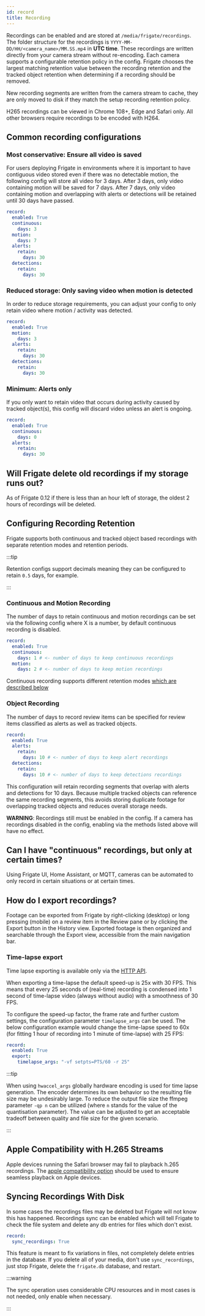 ```yaml
---
id: record
title: Recording
---
```


Recordings can be enabled and are stored at `/media/frigate/recordings`. The folder structure for the recordings is `YYYY-MM-DD/HH/<camera_name>/MM.SS.mp4` in **UTC time**. These recordings are written directly from your camera stream without re-encoding. Each camera supports a configurable retention policy in the config. Frigate chooses the largest matching retention value between the recording retention and the tracked object retention when determining if a recording should be removed.

New recording segments are written from the camera stream to cache, they are only moved to disk if they match the setup recording retention policy.

H265 recordings can be viewed in Chrome 108+, Edge and Safari only. All other browsers require recordings to be encoded with H264.

## Common recording configurations

### Most conservative: Ensure all video is saved

For users deploying Frigate in environments where it is important to have contiguous video stored even if there was no detectable motion, the following config will store all video for 3 days. After 3 days, only video containing motion will be saved for 7 days. After 7 days, only video containing motion and overlapping with alerts or detections will be retained until 30 days have passed.

```yaml
record:
  enabled: True
  continuous:
    days: 3
  motion:
    days: 7
  alerts:
    retain:
      days: 30
  detections:
    retain:
      days: 30
```

### Reduced storage: Only saving video when motion is detected

In order to reduce storage requirements, you can adjust your config to only retain video where motion / activity was detected.

```yaml
record:
  enabled: True
  motion:
    days: 3
  alerts:
    retain:
      days: 30
  detections:
    retain:
      days: 30
```

### Minimum: Alerts only

If you only want to retain video that occurs during activity caused by tracked object(s), this config will discard video unless an alert is ongoing.

```yaml
record:
  enabled: True
  continuous:
    days: 0
  alerts:
    retain:
      days: 30
```

## Will Frigate delete old recordings if my storage runs out?

As of Frigate 0.12 if there is less than an hour left of storage, the oldest 2 hours of recordings will be deleted.

## Configuring Recording Retention

Frigate supports both continuous and tracked object based recordings with separate retention modes and retention periods.

:::tip

Retention configs support decimals meaning they can be configured to retain `0.5` days, for example.

:::

### Continuous and Motion Recording

The number of days to retain continuous and motion recordings can be set via the following config where X is a number, by default continuous recording is disabled.

```yaml
record:
  enabled: True
  continuous:
    days: 1 # <- number of days to keep continuous recordings
  motion:
    days: 2 # <- number of days to keep motion recordings
```

Continuous recording supports different retention modes [which are described below](#what-do-the-different-retain-modes-mean)

### Object Recording

The number of days to record review items can be specified for review items classified as alerts as well as tracked objects.

```yaml
record:
  enabled: True
  alerts:
    retain:
      days: 10 # <- number of days to keep alert recordings
  detections:
    retain:
      days: 10 # <- number of days to keep detections recordings
```

This configuration will retain recording segments that overlap with alerts and detections for 10 days. Because multiple tracked objects can reference the same recording segments, this avoids storing duplicate footage for overlapping tracked objects and reduces overall storage needs.

**WARNING**: Recordings still must be enabled in the config. If a camera has recordings disabled in the config, enabling via the methods listed above will have no effect.

## Can I have "continuous" recordings, but only at certain times?

Using Frigate UI, Home Assistant, or MQTT, cameras can be automated to only record in certain situations or at certain times.

## How do I export recordings?

Footage can be exported from Frigate by right-clicking (desktop) or long pressing (mobile) on a review item in the Review pane or by clicking the Export button in the History view. Exported footage is then organized and searchable through the Export view, accessible from the main navigation bar.

### Time-lapse export

Time lapse exporting is available only via the [HTTP API](../integrations/api/export-recording-export-camera-name-start-start-time-end-end-time-post.api.mdx).

When exporting a time-lapse the default speed-up is 25x with 30 FPS. This means that every 25 seconds of (real-time) recording is condensed into 1 second of time-lapse video (always without audio) with a smoothness of 30 FPS.

To configure the speed-up factor, the frame rate and further custom settings, the configuration parameter `timelapse_args` can be used. The below configuration example would change the time-lapse speed to 60x (for fitting 1 hour of recording into 1 minute of time-lapse) with 25 FPS:

```yaml
record:
  enabled: True
  export:
    timelapse_args: "-vf setpts=PTS/60 -r 25"
```

:::tip

When using `hwaccel_args` globally hardware encoding is used for time lapse generation. The encoder determines its own behavior so the resulting file size may be undesirably large.
To reduce the output file size the ffmpeg parameter `-qp n` can be utilized (where `n` stands for the value of the quantisation parameter). The value can be adjusted to get an acceptable tradeoff between quality and file size for the given scenario.

:::

## Apple Compatibility with H.265 Streams

Apple devices running the Safari browser may fail to playback h.265 recordings. The [apple compatibility option](../configuration/camera_specific.md#h265-cameras-via-safari) should be used to ensure seamless playback on Apple devices.

## Syncing Recordings With Disk

In some cases the recordings files may be deleted but Frigate will not know this has happened. Recordings sync can be enabled which will tell Frigate to check the file system and delete any db entries for files which don't exist.

```yaml
record:
  sync_recordings: True
```

This feature is meant to fix variations in files, not completely delete entries in the database. If you delete all of your media, don't use `sync_recordings`, just stop Frigate, delete the `frigate.db` database, and restart.

:::warning

The sync operation uses considerable CPU resources and in most cases is not needed, only enable when necessary.

:::
